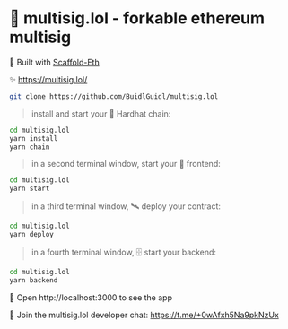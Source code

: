 # 👛 multisig.lol - forkable ethereum multisig 

🚀 Built with [Scaffold-Eth](https://github.com/scaffold-eth/scaffold-eth)

✨ https://multisig.lol/

```bash
git clone https://github.com/BuidlGuidl/multisig.lol
```

> install and start your 👷‍ Hardhat chain:

```bash
cd multisig.lol
yarn install
yarn chain
```

> in a second terminal window, start your 📱 frontend:

```bash
cd multisig.lol
yarn start
```

> in a third terminal window, 🛰 deploy your contract:

```bash
cd multisig.lol
yarn deploy
```

> in a fourth terminal window, 🗄 start your backend:

```bash
cd multisig.lol
yarn backend
```

📱 Open http://localhost:3000 to see the app

💬 Join the multisig.lol developer chat: https://t.me/+0wAfxh5Na9pkNzUx


